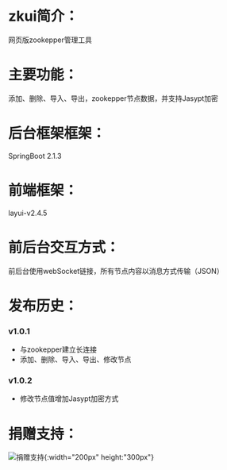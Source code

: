 # zkui简介：

网页版zookepper管理工具

# 主要功能：

添加、删除、导入、导出，zookepper节点数据，并支持Jasypt加密

# 后台框架框架：

SpringBoot 2.1.3

# 前端框架：

layui-v2.4.5

# 前后台交互方式：

前后台使用webSocket链接，所有节点内容以消息方式传输（JSON）

# 发布历史：

### v1.0.1

- 与zookepper建立长连接
- 添加、删除、导入、导出、修改节点

### v1.0.2

- 修改节点值增加Jasypt加密方式

# 捐赠支持：

![捐赠支持](https://mengpp-test.oss-cn-hangzhou.aliyuncs.com/20190619151238.png){:width="200px" height:"300px"}
